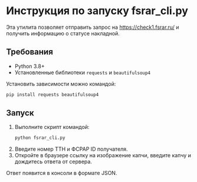 # Инструкция по запуску fsrar_cli.py

Эта утилита позволяет отправить запрос на https://check1.fsrar.ru/ и получить
информацию о статусе накладной.

## Требования
- Python 3.8+
- Установленные библиотеки `requests` и `beautifulsoup4`

Установить зависимости можно командой:

```bash
pip install requests beautifulsoup4
```

## Запуск

1. Выполните скрипт командой:
   ```bash
   python fsrar_cli.py
   ```
2. Введите номер ТТН и ФСРАР ID получателя.
3. Откройте в браузере ссылку на изображение капчи,
   введите капчу и дождитесь ответа от сервера.

Ответ появится в консоли в формате JSON.
